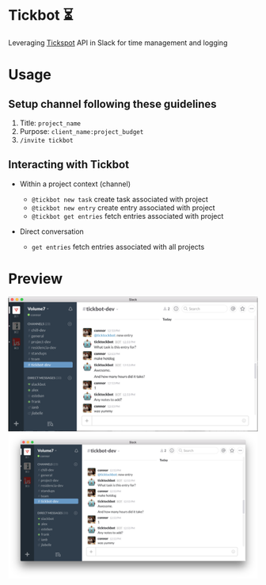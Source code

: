 # Tickbot :hourglass_flowing_sand:

Leveraging [Tickspot](https://github.com/tick/tick-api) API in Slack for time management and logging

# Usage

## Setup channel following these guidelines

1. Title: `project_name`
2. Purpose: `client_name:project_budget`
3. `/invite tickbot`

## Interacting with Tickbot

+ Within a project context (channel)
  + `@tickbot new task` create task associated with project
  + `@tickbot new entry` create entry associated with project
  + `@tickbot get entries` fetch entries associated with project


+ Direct conversation
  + `get entries` fetch entries associated with all projects

# Preview

![Making an entry](/screenshots/new_entry.png)
![Fetching entries](/screenshots/get_entry.png)
